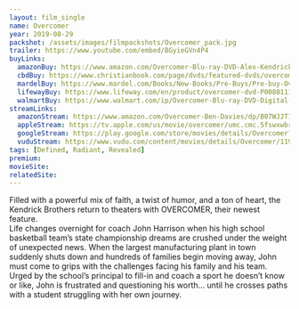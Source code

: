 ```yaml
---
layout: film_single
name: Overcomer
year: 2019-08-29
packshot: /assets/images/filmpackshots/Overcomer_pack.jpg
trailer: https://www.youtube.com/embed/BGyieGVn4P4
buyLinks:
  amazonBuy: https://www.amazon.com/Overcomer-Blu-ray-DVD-Alex-Kendrick/dp/B07WJR92PT/ref=sr_1_5?keywords=Overcomer&qid=1637190514&qsid=141-6196979-4180442&sr=8-5&sres=B07WCR3HBB%2CB083WDTZL8%2C0578920530%2CB07WJR92PT%2C1496438620%2C1535952350%2C0310099064%2CB071ZQS3BM%2CB07QK43C8T%2CB00YCVCW68%2CB014Q77YJW%2CB07QNCGC45%2CB0728H1JSC%2CB01A30R94G%2CB07HN94LV5%2CB01DCZSEOI&srpt=DOWNLOADABLE_MOVIE
  cbdBuy: https://www.christianbook.com/page/dvds/featured-dvds/overcomer-movie?search=overcomer&search_term=overcomer
  mardelBuy: https://www.mardel.com/Books/New-Books/Pre-Buys/Pre-buy-Overcomer-DVD/p/3829298
  lifewayBuy: https://www.lifeway.com/en/product/overcomer-dvd-P008011150
  walmartBuy: https://www.walmart.com/ip/Overcomer-Blu-ray-DVD-Digital-Copy/860257092
streamLinks:
  amazonStream: https://www.amazon.com/Overcomer-Ben-Davies/dp/B07WJJT1QC/?tag=sphe-overcomer-site-20
  appleStream: https://tv.apple.com/us/movie/overcomer/umc.cmc.5fswxwbrxkw55i85c5x4mrm89
  googleStream: https://play.google.com/store/movies/details/Overcomer?id=Lt04GWcJMrk
  vuduStream: https://www.vudu.com/content/movies/details/Overcomer/1199458
tags: [Defined, Radiant, Revealed]
premium:
movieSite:
relatedSite:
---
```

Filled with a powerful mix of faith, a twist of humor, and a ton of heart, the Kendrick Brothers return to theaters with OVERCOMER, their newest feature.  
Life changes overnight for coach John Harrison when his high school basketball team’s state championship dreams are crushed under the weight of unexpected news. When the largest manufacturing plant in town suddenly shuts down and hundreds of families begin moving away, John must come to grips with the challenges facing his family and his team. Urged by the school’s principal to fill-in and coach a sport he doesn’t know or like, John is frustrated and questioning his worth… until he crosses paths with a student struggling with her own journey.
